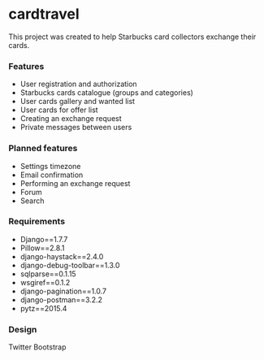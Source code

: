 # cardtravel
This project was created to help Starbucks card collectors exchange their cards.

<h3>Features</h3>
<ul>
<li>User registration and authorization</li>
<li>Starbucks cards catalogue (groups and categories)</li>
<li>User cards gallery and wanted list</li>
<li>User cards for offer list</li>
<li>Creating an exchange request</li>
<li>Private messages between users</li>
</ul>

<h3>Planned features</h3>
<ul>
<li>Settings timezone</li>
<li>Email confirmation</li>
<li>Performing an exchange request</li>
<li>Forum</li>
<li>Search</li>
</ul>

<h3>Requirements</h3>
<ul>
<li>Django==1.7.7</li>
<li>Pillow==2.8.1</li>
<li>django-haystack==2.4.0</li>
<li>django-debug-toolbar==1.3.0</li>
<li>sqlparse==0.1.15</li>
<li>wsgiref==0.1.2</li>
<li>django-pagination==1.0.7</li>
<li>django-postman==3.2.2</li>
<li>pytz==2015.4</li>
</ul>

<h3>Design</h3>
Twitter Bootstrap 
